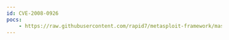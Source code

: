 ```yaml
---
id: CVE-2008-0926
pocs:
    - https://raw.githubusercontent.com/rapid7/metasploit-framework/master/modules/auxiliary/admin/edirectory/edirectory_edirutil.rb
---
```

